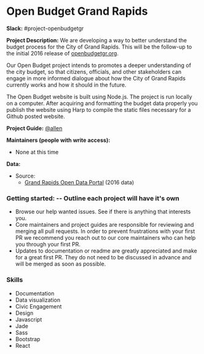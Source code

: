 # Open Budget Grand Rapids

**Slack:** #project-openbudgetgr

**Project Description:**
We are developing a way to better understand the budget process for the City of Grand Rapids. This will be the follow-up to the initial 2016 release of [openbudgetgr.org](http://openbudgetgr.org).

Our Open Budget project intends to promotes a deeper understanding of the city budget, so that citizens, officials, and other stakeholders can engage in more informed dialogue about how the City of Grand Rapids currently works and how it should in the future.

The Open Budget website is built using Node.js. The project is run locally on a computer. After acquiring and formatting the budget data properly you publish the website using Harp to compile the static files necessary for a Github posted website.

**Project Guide:**  [@allen](https://citizenlabs.slack.com/messages/@allen/)

**Maintainers (people with write access):**
* None at this time

**Data:**
- Source:
  - [Grand Rapids Open Data Portal](http://data.grcity.us/)  (2016 data)

### Getting started:  -- Outline each project will have it's own
* Browse our help wanted issues. See if there is anything that interests you.
* Core maintainers and project guides are responsible for reviewing and merging all pull requests. In order to prevent frustrations with your first PR we recommend you reach out to our core maintainers who can help you through your first PR.
* Updates to documentation or readme are greatly appreciated and make for a great first PR. They do not need to be discussed in advance and will be merged as soon as possible.


### Skills
- Documentation
- Data visualization
- Civic Engagement
- Design
- Javascript
- Jade
- Sass
- Bootstrap
- React

